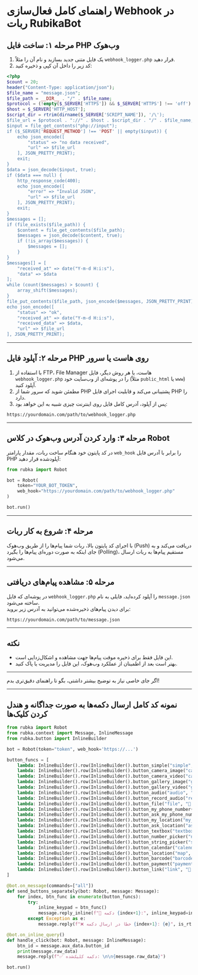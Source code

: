 # راهنمای کامل فعال‌سازی Webhook در ربات RubikaBot

## مرحله ۱: ساخت فایل PHP وب‌هوک

1. یک فایل متنی جدید بسازید و نام آن را مثلاً `webhook_logger.php` قرار دهید.  
2. کد زیر را داخل آن کپی و ذخیره کنید:

```php
<?php
$count = 20;
header("Content-Type: application/json");
$file_name = "message.json";
$file_path = __DIR__ . "/" . $file_name;
$protocol = (!empty($_SERVER['HTTPS']) && $_SERVER['HTTPS'] !== 'off') ? "https" : "http";
$host = $_SERVER['HTTP_HOST'];
$script_dir = rtrim(dirname($_SERVER['SCRIPT_NAME']), '/\');
$file_url = $protocol . "://" . $host . $script_dir . "/" . $file_name;
$input = file_get_contents("php://input");
if ($_SERVER['REQUEST_METHOD'] !== 'POST' || empty($input)) {
    echo json_encode([
        "status" => "no data received",
        "url" => $file_url
    ], JSON_PRETTY_PRINT);
    exit;
}
$data = json_decode($input, true);
if ($data === null) {
    http_response_code(400);
    echo json_encode([
        "error" => "Invalid JSON",
        "url" => $file_url
    ], JSON_PRETTY_PRINT);
    exit;
}
$messages = [];
if (file_exists($file_path)) {
    $content = file_get_contents($file_path);
    $messages = json_decode($content, true);
    if (!is_array($messages)) {
        $messages = [];
    }
}
$messages[] = [
    "received_at" => date("Y-m-d H:i:s"),
    "data" => $data
];
while (count($messages) > $count) {
    array_shift($messages);
}
file_put_contents($file_path, json_encode($messages, JSON_PRETTY_PRINT));
echo json_encode([
    "status" => "ok",
    "received_at" => date("Y-m-d H:i:s"),
    "received_data" => $data,
    "url" => $file_url
], JSON_PRETTY_PRINT);
```

---

## مرحله ۲: آپلود فایل PHP روی هاست یا سرور

1. با استفاده از FTP، File Manager هاست، یا هر روش دیگر، فایل `webhook_logger.php` را در پوشه‌ای از وب‌سایت خود (مثلاً `public_html` یا `www`) آپلود کنید.  
2. مطمئن شوید که سرور شما از PHP پشتیبانی می‌کند و قابلیت اجرای فایل PHP را دارد.  
3. پس از آپلود، آدرس کامل فایل روی اینترنت چیزی شبیه به این خواهد بود:

```
https://yourdomain.com/path/to/webhook_logger.php
```

---

## مرحله ۳: وارد کردن آدرس وب‌هوک در کلاس Robot

در کد پایتون خود هنگام ساخت ربات، مقدار پارامتر `web_hook` را برابر با آدرس فایل PHP آپلودشده قرار دهید:

```python
from rubka import Robot

bot = Robot(
    token="YOUR_BOT_TOKEN",
    web_hook="https://yourdomain.com/path/to/webhook_logger.php"
)

bot.run()
```

---

## مرحله ۴: شروع به کار ربات

با اجرای کد پایتون بالا، ربات شما پیام‌ها را از طریق وب‌هوک (Push) دریافت می‌کند و به جای اینکه به صورت دوره‌ای پیام‌ها را بگیرد (Polling)، مستقیم پیام‌ها به ربات ارسال می‌شود.

---

## مرحله ۵: مشاهده پیام‌های دریافتی

در پوشه‌ای که فایل `webhook_logger.php` را آپلود کرده‌اید، فایلی به نام `message.json` ساخته می‌شود.  
برای دیدن پیام‌های ذخیره‌شده می‌توانید به آدرس زیر بروید:

```
https://yourdomain.com/path/to/message.json
```

---

## نکته

- این فایل فقط برای ذخیره موقت پیام‌ها جهت مشاهده و اشکال‌زدایی است.  
- بهتر است بعد از اطمینان از عملکرد وب‌هوک، این فایل را مدیریت یا پاک کنید.

---

اگر جای خاصی نیاز به توضیح بیشتر داشتی، بگو تا راهنمای دقیق‌تری بدم!

---

## نمونه کد کامل ارسال دکمه‌ها به صورت جداگانه و هندل کردن کلیک‌ها

```python
from rubka import Robot
from rubka.context import Message, InlineMessage
from rubka.button import InlineBuilder

bot = Robot(token="token", web_hook='https://...')

button_funcs = [
    lambda: InlineBuilder().row(InlineBuilder().button_simple("simple", "🔘 ساده")).build(),
    lambda: InlineBuilder().row(InlineBuilder().button_camera_image("camera_img", "📷 عکس با دوربین")).build(),
    lambda: InlineBuilder().row(InlineBuilder().button_camera_video("camera_vid", "🎥 ویدیو با دوربین")).build(),
    lambda: InlineBuilder().row(InlineBuilder().button_gallery_image("gallery_img", "🖼 عکس از گالری")).build(),
    lambda: InlineBuilder().row(InlineBuilder().button_gallery_video("gallery_vid", "🎞 ویدیو از گالری")).build(),
    lambda: InlineBuilder().row(InlineBuilder().button_audio("audio", "🎧 ارسال صوت")).build(),
    lambda: InlineBuilder().row(InlineBuilder().button_record_audio("rec_audio", "🎙 ضبط صوت")).build(),
    lambda: InlineBuilder().row(InlineBuilder().button_file("file", "📁 ارسال فایل")).build(),
    lambda: InlineBuilder().row(InlineBuilder().button_my_phone_number("my_phone", "📱 شماره من")).build(),
    lambda: InlineBuilder().row(InlineBuilder().button_ask_my_phone_number("ask_phone", "📞 دریافت شماره")).build(),
    lambda: InlineBuilder().row(InlineBuilder().button_my_location("my_loc", "📍 لوکیشن من")).build(),
    lambda: InlineBuilder().row(InlineBuilder().button_ask_location("ask_loc", "🌍 دریافت مکان")).build(),
    lambda: InlineBuilder().row(InlineBuilder().button_textbox("textbox", "📝 وارد کردن متن", "SingleLine", "String")).build(),
    lambda: InlineBuilder().row(InlineBuilder().button_number_picker("number_pick", "🔢 عدد", "1", "10")).build(),
    lambda: InlineBuilder().row(InlineBuilder().button_string_picker("string_pick", "📚 انتخاب متن", ["A", "B", "C"])).build(),
    lambda: InlineBuilder().row(InlineBuilder().button_calendar("calendar", "📅 تقویم", "DatePersian")).build(),
    lambda: InlineBuilder().row(InlineBuilder().button_location("map", "🗺 نقشه", "Picker", "https://api-free.ir")).build(),
    lambda: InlineBuilder().row(InlineBuilder().button_barcode("barcode", "🔍 اسکن بارکد")).build(),
    lambda: InlineBuilder().row(InlineBuilder().button_payment("payment", "💰 پرداخت", 1000, "برای تست")).build(),
    lambda: InlineBuilder().row(InlineBuilder().button_link("link", "🔗 لینک", "https://rubika.ir/rubka_library")).build()
]

@bot.on_message(commands=["all"])
def send_buttons_separately(bot: Robot, message: Message):
    for index, btn_func in enumerate(button_funcs):
        try:
            inline_keypad = btn_func()
            message.reply_inline(f"🔘 دکمه {index+1}:", inline_keypad=inline_keypad)
        except Exception as e:
            message.reply(f"❌ خطا در ارسال دکمه {index+1}: {e}", is_rtl=True)

@bot.on_inline_query()
def handle_click(bot: Robot, message: InlineMessage):
    btn_id = message.aux_data.button_id
    print(message.raw_data)
    message.reply(f"✅ دکمه کلیک‌شده: \n\n{message.raw_data}")

bot.run()
```
